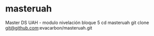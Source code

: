 # masteruah
Master DS UAH - modulo nivelación bloque 5
cd masteruah
git clone git@github.com:evacarbon/masteruah.git
